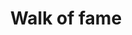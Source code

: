 ---
pid: CH894
title: Walk of fame
location_transcription: South Broad
zipcode: '19142'
outside_phl: 
neighborhood: Elmwood,Southwest Philadelphia
age: '21'
age_range: 20-29
instagram: 
image_file_name: CH_894.jpg
proposal_transcription: |-
  sidewalk

  kevin hart
  mark wahlberg
  willsmoth
  bill cosby
  kevin Bacon
  seth green
  Eve
  DJ Jazzy Jeff
  Whos next?
topic: History,Philadelphia,Pop Culture
topic_summary: 0, 0, 0
type: Walkway
keywords_other: Kevin Hart, Mark Wahlberg, Will Smith, Bill Cosby, Kevin Bacon, Seth
  Green, Eve, DJ Jazzy Jeff
credit: Michael Morales
image_labels: 
twitter: 
facebook: 
permalink: "/monuments/ch894/"
layout: item-page
---